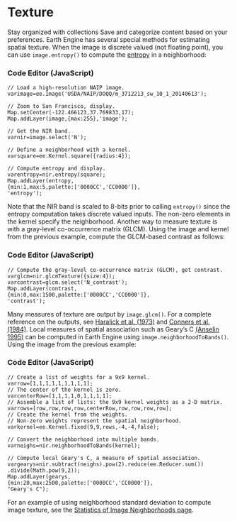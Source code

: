  
#  Texture
Stay organized with collections  Save and categorize content based on your preferences. 
Earth Engine has several special methods for estimating spatial texture. When the image is discrete valued (not floating point), you can use `image.entropy()` to compute the [entropy](http://en.wikipedia.org/wiki/Entropy_\(information_theory\)) in a neighborhood:
### Code Editor (JavaScript)
```
// Load a high-resolution NAIP image.
varimage=ee.Image('USDA/NAIP/DOQQ/m_3712213_sw_10_1_20140613');

// Zoom to San Francisco, display.
Map.setCenter(-122.466123,37.769833,17);
Map.addLayer(image,{max:255},'image');

// Get the NIR band.
varnir=image.select('N');

// Define a neighborhood with a kernel.
varsquare=ee.Kernel.square({radius:4});

// Compute entropy and display.
varentropy=nir.entropy(square);
Map.addLayer(entropy,
{min:1,max:5,palette:['0000CC','CC0000']},
'entropy');
```

Note that the NIR band is scaled to 8-bits prior to calling `entropy()` since the entropy computation takes discrete valued inputs. The non-zero elements in the kernel specify the neighborhood.
Another way to measure texture is with a gray-level co-occurrence matrix (GLCM). Using the image and kernel from the previous example, compute the GLCM-based contrast as follows: 
### Code Editor (JavaScript)
```
// Compute the gray-level co-occurrence matrix (GLCM), get contrast.
varglcm=nir.glcmTexture({size:4});
varcontrast=glcm.select('N_contrast');
Map.addLayer(contrast,
{min:0,max:1500,palette:['0000CC','CC0000']},
'contrast');
```

Many measures of texture are output by `image.glcm()`. For a complete reference on the outputs, see [Haralick et al. (1973)](http://ieeexplore.ieee.org/xpls/abs_all.jsp?arnumber=4309314&tag=1) and [Conners et al. (1984)](http://www.sciencedirect.com/science/article/pii/0734189X8490197X).
Local measures of spatial association such as Geary’s C [ (Anselin 1995)](http://onlinelibrary.wiley.com/doi/10.1111/j.1538-4632.1995.tb00338.x/abstract) can be computed in Earth Engine using `image.neighborhoodToBands()`. Using the image from the previous example:
### Code Editor (JavaScript)
```
// Create a list of weights for a 9x9 kernel.
varrow=[1,1,1,1,1,1,1,1,1];
// The center of the kernel is zero.
varcenterRow=[1,1,1,1,0,1,1,1,1];
// Assemble a list of lists: the 9x9 kernel weights as a 2-D matrix.
varrows=[row,row,row,row,centerRow,row,row,row,row];
// Create the kernel from the weights.
// Non-zero weights represent the spatial neighborhood.
varkernel=ee.Kernel.fixed(9,9,rows,-4,-4,false);

// Convert the neighborhood into multiple bands.
varneighs=nir.neighborhoodToBands(kernel);

// Compute local Geary's C, a measure of spatial association.
vargearys=nir.subtract(neighs).pow(2).reduce(ee.Reducer.sum())
.divide(Math.pow(9,2));
Map.addLayer(gearys,
{min:20,max:2500,palette:['0000CC','CC0000']},
"Geary's C");
```

For an example of using neighborhood standard deviation to compute image texture, see the [Statistics of Image Neighborhoods page](https://developers.google.com/earth-engine/guides/reducers_reduce_neighborhood).
